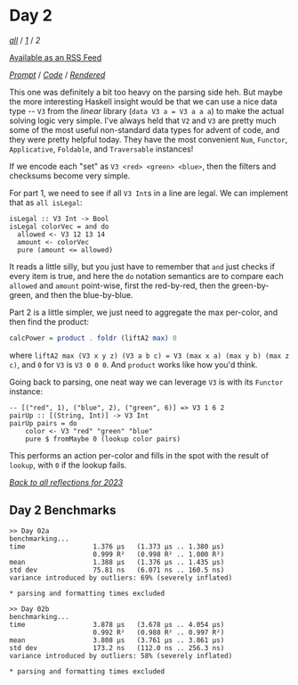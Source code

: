Day 2
===

<!--
This section is generated and compiled by the build script at ./Build.hs from
the file `./reflections/day02.md`.  If you want to edit this, edit
that file instead!
-->

*[all][reflections]* / *[1][day01]* / *2*

[reflections]: https://github.com/mstksg/advent-of-code-2023/blob/master/reflections.md
[day01]: https://github.com/mstksg/advent-of-code-2023/blob/master/reflections-out/day01.md

[Available as an RSS Feed][rss]

[rss]: http://feeds.feedburner.com/jle-advent-of-code-2023

*[Prompt][d02p]* / *[Code][d02g]* / *[Rendered][d02h]*

[d02p]: https://adventofcode.com/2023/day/2
[d02g]: https://github.com/mstksg/advent-of-code-2023/blob/master/src/AOC/Challenge/Day02.hs
[d02h]: https://mstksg.github.io/advent-of-code-2023/src/AOC.Challenge.Day02.html

This one was definitely a bit too heavy on the parsing side heh. But maybe the
more interesting Haskell insight would be that we can use a nice data type --
`V3` from the *linear* library (`data V3 a = V3 a a a`) to make the actual
solving logic very simple.  I've always held that `V2` and `V3` are pretty much
some of the most useful non-standard data types for advent of code, and they
were pretty helpful today.  They have the most convenient `Num`, `Functor`,
`Applicative`, `Foldable`, and `Traversable` instances!

If we encode each "set" as `V3 <red> <green> <blue>`, then the filters and
checksums become very simple.

For part 1, we need to see if all `V3 Int`s in a line are legal.  We can
implement that as `all isLegal`:

```hasell
isLegal :: V3 Int -> Bool
isLegal colorVec = and do
  allowed <- V3 12 13 14
  amount <- colorVec
  pure (amount <= allowed)
```

It reads a little silly, but you just have to remember that `and` just checks
if every item is true, and here the `do` notation semantics are to compare each
`allowed` and `amount` point-wise, first the red-by-red, then the
green-by-green, and then the blue-by-blue.

Part 2 is a little simpler, we just need to aggregate the max per-color, and
then find the product:

```haskell
calcPower = product . foldr (liftA2 max) 0
```

where `liftA2 max (V3 x y z) (V3 a b c) = V3 (max x a) (max y b) (max z c)`,
and `0` for `V3` is `V3 0 0 0`.  And `product` works like how you'd think.

Going back to parsing, one neat way we can leverage `V3` is with its `Functor`
instance:

```
-- [("red", 1), ("blue", 2), ("green", 6)] => V3 1 6 2
pairUp :: [(String, Int)] -> V3 Int
pairUp pairs = do
    color <- V3 "red" "green" "blue"
    pure $ fromMaybe 0 (lookup color pairs)
```

This performs an action per-color and fills in the spot with the result of
`lookup`, with `0` if the lookup fails.


*[Back to all reflections for 2023][reflections]*

## Day 2 Benchmarks

```
>> Day 02a
benchmarking...
time                 1.376 μs   (1.373 μs .. 1.380 μs)
                     0.999 R²   (0.998 R² .. 1.000 R²)
mean                 1.388 μs   (1.376 μs .. 1.435 μs)
std dev              75.81 ns   (6.071 ns .. 160.5 ns)
variance introduced by outliers: 69% (severely inflated)

* parsing and formatting times excluded

>> Day 02b
benchmarking...
time                 3.878 μs   (3.678 μs .. 4.054 μs)
                     0.992 R²   (0.988 R² .. 0.997 R²)
mean                 3.808 μs   (3.761 μs .. 3.861 μs)
std dev              173.2 ns   (112.0 ns .. 256.3 ns)
variance introduced by outliers: 58% (severely inflated)

* parsing and formatting times excluded
```

